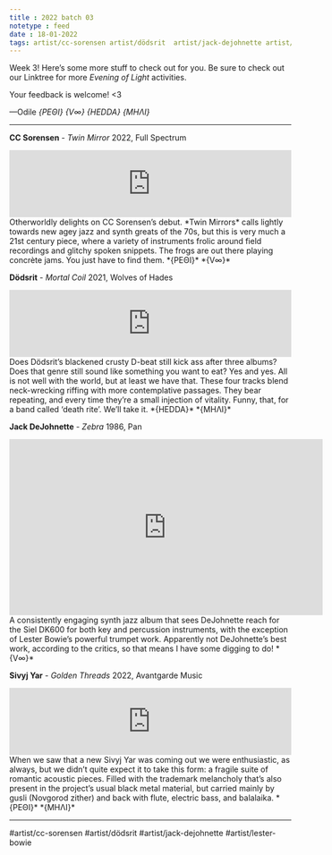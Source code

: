 ```yaml
---
title : 2022 batch 03
notetype : feed
date : 18-01-2022
tags: artist/cc-sorensen artist/dödsrit  artist/jack-dejohnette artist/lester-bowie artist/sivyj-yar
---
```


Week 3! Here’s some more stuff to check out for you. Be sure to check out our Linktree for more *Evening of Light* activities.

Your feedback is welcome! <3

—Odile 
*{ΡΕΘΙ}* *{V∞}* *{HEDDA} {ΜΗΛΙ}*

---


**CC Sorensen** - *Twin Mirror*
2022, Full Spectrum
<iframe style="border: 0; width: 100%; height: 120px;" src="https://bandcamp.com/EmbeddedPlayer/album=2164708842/size=large/bgcol=333333/linkcol=2ebd35/tracklist=false/artwork=small/transparent=true/" seamless><a href="https://fullspectrumrecords.bandcamp.com/album/twin-mirror">Twin Mirror by CC Sorensen</a></iframe>
Otherworldly delights on CC Sorensen’s debut. *Twin Mirrors* calls lightly towards new agey jazz and synth greats of the 70s, but this is very much a 21st century piece, where a variety of instruments frolic around field recordings and glitchy spoken snippets. The frogs are out there playing concrète jams. You just have to find them.
*{ΡΕΘΙ}* *{V∞}*

**Dödsrit** - *Mortal Coil*
2021, Wolves of Hades
<iframe style="border: 0; width: 100%; height: 120px;" src="https://bandcamp.com/EmbeddedPlayer/album=536907068/size=large/bgcol=333333/linkcol=e99708/tracklist=false/artwork=small/transparent=true/" seamless><a href="https://dodsrit.bandcamp.com/album/mortal-coil">Mortal Coil by Dödsrit</a></iframe>
Does Dödsrit’s blackened crusty D-beat still kick ass after three albums? Does that genre still sound like something you want to eat? Yes and yes. All is not well with the world, but at least we have that. These four tracks blend neck-wrecking riffing with more contemplative passages. They bear repeating, and every time they’re a small injection of vitality. Funny, that, for a band called ‘death rite’. We’ll take it.
*{HEDDA}* *{ΜΗΛΙ}*

**Jack DeJohnette** - *Zebra*
1986, Pan
<iframe width="560" height="315" src="https://www.youtube.com/embed/H_6YzPKTKRg" title="YouTube video player" frameborder="0" allow="accelerometer; autoplay; clipboard-write; encrypted-media; gyroscope; picture-in-picture" allowfullscreen></iframe>
A consistently engaging synth jazz album that sees DeJohnette reach for the Siel DK600 for both key and percussion instruments, with the exception of Lester Bowie’s powerful trumpet work. Apparently not DeJohnette’s best work, according to the critics, so that means I have some digging to do!
*{V∞}*

**Sivyj Yar** - *Golden Threads*
2022, Avantgarde Music
<iframe style="border: 0; width: 100%; height: 120px;" src="https://bandcamp.com/EmbeddedPlayer/album=830941518/size=large/bgcol=333333/linkcol=ffffff/tracklist=false/artwork=small/transparent=true/" seamless><a href="https://avantgardemusic.bandcamp.com/album/golden-threads">Golden Threads by Sivyj Yar</a></iframe>
When we saw that a new Sivyj Yar was coming out we were enthusiastic, as always, but we didn’t quite expect it to take this form: a fragile suite of romantic acoustic pieces. Filled with the trademark melancholy that’s also present in the project’s usual black metal material, but carried mainly by gusli (Novgorod zither) and back with flute, electric bass, and balalaika. 
*{ΡΕΘΙ}* *{ΜΗΛΙ}*

---

#artist/cc-sorensen #artist/dödsrit #artist/jack-dejohnette #artist/lester-bowie 